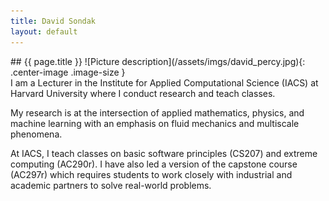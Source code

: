 ```yaml
---
title: David Sondak
layout: default
---
```


<div class="grid">
<div class="col-md-12" markdown="1">
## {{ page.title }}
<!--<img height="300px" src="/assets/imgs/david_percy.jpg">-->
<!--![Picture description](/assets/imgs/david_percy.jpg#right)-->
![Picture description](/assets/imgs/david_percy.jpg){: .center-image .image-size }
</div>
<div class="col-md-12" markdown="1">
I am a Lecturer in the Institute for Applied Computational Science (IACS) at Harvard University where I conduct research and teach
classes.

My research is at the intersection of applied mathematics, physics, and machine learning with an emphasis on fluid
mechanics and multiscale phenomena.

At IACS, I teach classes on basic software principles (CS207) and extreme computing
(AC290r).  I have also led a version of the capstone course (AC297r) which requires students to work closely with industrial
and academic partners to solve real-world problems.
</div>
</div>

<!--
  <div class="col-md-12" markdown="1">
## Teaching Interests
* Classes
  * Applied mathematics (PDEs, ODEs)
  * Numerical methods and analysis
  * Fluid mechanics
  * Scientific software
* Interactive learning
</div>
-->

<!--
### Contact
Email: dsondak@seas.harvard.edu 

Office:  Maxwell-Dworkin G111

Github: github.com/dsondak 
-->

